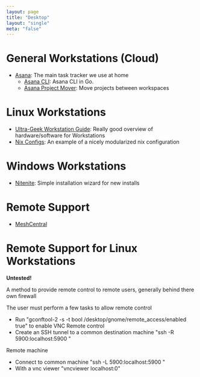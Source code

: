 ```yaml
---
layout: page
title: "Desktop"
layout: "single"
meta: "false"
---
```

# General Workstations (Cloud)

* [Asana](https://www.asana.com): The main task tracker we use at home
  * [Asana CLI](https://github.com/thash/asana): Asana CLI in Go.  
  * [Asana Project Mover](https://asana.kothar.net/):  Move projects between workspaces

# Linux Workstations

* [Ultra-Geek Workstation Guide](https://begriffs.com/posts/2017-05-17-linux-workstation-guide.html): Really good overview of hardware/software for Workstations 
* [Nix Configs](https://github.com/coreyoconnor/nix_configs): An example of a nicely modularized nix configuration

# Windows Workstations

* [Nitenite](https://ninite.com/): Simple installation wizard for new installs

# Remote Support 

* [MeshCentral](https://www.meshcommander.com/meshcentral2)

# Remote Support for Linux Workstations

**Untested!**

A method to provide remote control to remote users, generally behind there own firewall

The user must perform a few tasks to allow remote control

  * Run "gconftool-2 -s -t bool /desktop/gnome/remote_access/enabled true" to enable VNC Remote control
  * Create an SSH tunnel to a common destination machine "ssh -R 5900:localhost:5900 <remote machine>"

Remote machine

  * Connect to common machine "ssh -L 5900:localhost:5900 <remote machine>"
  * With a vnc viewer "vncviewer localhost:0"


